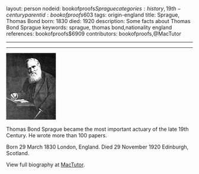 layout: person
nodeid: bookofproofs$Sprague
categories: history,19th-century
parentid: bookofproofs$603
tags: origin-england
title: Sprague, Thomas Bond
born: 1830
died: 1920
description: Some facts about Thomas Bond Sprague
keywords: sprague, thomas bond,nationality england
references: bookofproofs$6909
contributors: bookofproofs,@MacTutor

---


---

![Sprague.jpg](https://github.com/bookofproofs/bookofproofs.github.io/blob/main/_sources/_assets/images/portraits/Sprague.jpg?raw=true)

Thomas Bond Sprague became the most important actuary of the late 19th Century. He wrote more than 100 papers.

Born 29 March 1830 London, England. Died 29 November 1920 Edinburgh, Scotland.


View full biography at [MacTutor](https://mathshistory.st-andrews.ac.uk/Biographies/Sprague/).